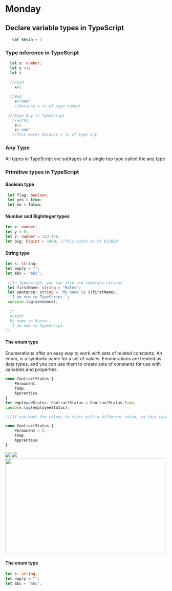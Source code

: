 # Monday 
## Declare variable types in TypeScript
 ```typescript
    var kevin = 5
 ```
 ### Type inference in TypeScript
 
  ```typescript
    let x: number;
    let y =1;
    let z
    
    //Good
      x=1
    
    //Bad
      x="one"
      //because x is of type number 
      
   ///Type Any in TypeScript
     //works
      z=1
      z='one'
     //This works because z is of type any
 ```
 
 
### Any Type
 All types in TypeScript are subtypes of a single top type called the any type
 
 ### Primitive types in TypeScript
 #### Boolean type
 ```typescript
  let flag: boolean;
  let yes = true;
  let no = false;
 ```
 
 #### Number and BigInteger types
 ```typescript
let x: number;
let y = 0;
let z: number = 123.456;
let big: bigint = 100n; //This works as of Es2020
 ```
 
  #### String type
 ```typescript
let s: string;
let empty = "";
let abc = 'abc';
  
  //In TypeScript, you can also use template strings
  let firstName: string = "Mateo";
  let sentence: string = `My name is ${firstName}.
    I am new to TypeScript.`;
  console.log(sentence);
   
   /*
   output
   My name is Mateo.
    I am new to TypeScript.
*/
 ```
 
 #### The enum type
 Enumerations offer an easy way to work with sets of related constants. An enum, is a symbolic name for a set of values. Enumerations are treated as data types, and you can use them to create sets of constants for use with variables and properties.
 
 ```typescript
enum ContractStatus {
     Permanent,
     Temp,
     Apprentice
}
let employeeStatus: ContractStatus = ContractStatus.Temp;
console.log(employeeStatus);

///If you want the values to start with a different value, in this case 1, specify that in the enum declaration.

enum ContractStatus {
     Permanent = 5,
     Temp,
     Apprentice
}
```
<img src='https://s3.us-west-2.amazonaws.com/secure.notion-static.com/f5be82f2-4ba7-470f-8f3d-52847a4104a4/Untitled.png?X-Amz-Algorithm=AWS4-HMAC-SHA256&X-Amz-Content-Sha256=UNSIGNED-PAYLOAD&X-Amz-Credential=AKIAT73L2G45EIPT3X45%2F20220823%2Fus-west-2%2Fs3%2Faws4_request&X-Amz-Date=20220823T001615Z&X-Amz-Expires=86400&X-Amz-Signature=2460789cf44afea5f5fd81a1477d6b80e9474568922a0371dfb37cfc1a36477f&X-Amz-SignedHeaders=host&response-content-disposition=filename%20%3D%22Untitled.png%22&x-id=GetObject' />

<img src='https://s3.us-west-2.amazonaws.com/secure.notion-static.com/3e106878-ed87-4ccf-897d-5c98a9d1cf70/Untitled.png?X-Amz-Algorithm=AWS4-HMAC-SHA256&X-Amz-Content-Sha256=UNSIGNED-PAYLOAD&X-Amz-Credential=AKIAT73L2G45EIPT3X45%2F20220823%2Fus-west-2%2Fs3%2Faws4_request&X-Amz-Date=20220823T001637Z&X-Amz-Expires=86400&X-Amz-Signature=822e08c345ba77015959b46f1b93f55124a7722f300de9050810ef36be3e77d6&X-Amz-SignedHeaders=host&response-content-disposition=filename%20%3D%22Untitled.png%22&x-id=GetObject' />

<img src="https://s3.us-west-2.amazonaws.com/secure.notion-static.com/7e0745b6-8f4f-4a56-b0cf-9416789128bb/Untitled.png?X-Amz-Algorithm=AWS4-HMAC-SHA256&X-Amz-Content-Sha256=UNSIGNED-PAYLOAD&X-Amz-Credential=AKIAT73L2G45EIPT3X45%2F20220822%2Fus-west-2%2Fs3%2Faws4_request&X-Amz-Date=20220822T232017Z&X-Amz-Expires=86400&X-Amz-Signature=c9348845ada9b791e402da188a9dcbad7e0a355a17da77847182dd5def0c548f&X-Amz-SignedHeaders=host&response-content-disposition=filename%20%3D%22Untitled.png%22&x-id=GetObject" width="500" height="300" />
 
  #### The enum type
 ```typescript
let s: string;
let empty = "";
let abc = 'abc';

```
